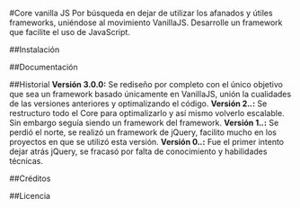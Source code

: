 #Core vanilla JS
Por búsqueda en dejar de utilizar los afanados y útiles frameworks, uniéndose al movimiento VanillaJS. Desarrolle un framework que facilite el uso de JavaScript.

##Instalación

##Documentación

##Historial
__Versión 3.0.0:__ Se rediseño por completo con el único objetivo que sea un framework basado únicamente en VanillaJS, unión la cualidades de las versiones anteriores y optimalizando el código.
__Versión 2.*.*:__ Se restructuro todo el Core para optimalizarlo y así mismo volverlo escalable. Sin embargo seguía siendo un framework del framework.
__Versión 1.*.*:__ Se perdió el norte, se realizó un framework de jQuery, facilito mucho en los proyectos en que se utilizó esta versión.
__Versión 0.*.*:__ Fue el primer intento dejar atrás jQuery, se fracasó por falta de conocimiento y habilidades técnicas.

##Créditos

##Licencia